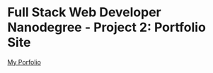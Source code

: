 # Full Stack Web Developer Nanodegree - Project 2: Portfolio Site

[My Porfolio](https://adr23ian.github.io/Portfolio_Site/)

